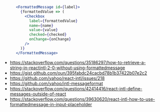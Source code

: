 ```jsx
      <FormattedMessage id={label}>
        {formattedValue => (
          <Checkbox
            label={formattedValue}
            name={name}
            value={value}
            checked={checked}
            onChange={onChange}
          />
        )}
      </FormattedMessage>
```

- https://stackoverflow.com/questions/35186297/how-to-retrieve-a-string-in-reactintl-2-0-without-using-formattedmessage
- https://gist.github.com/oun/395fabdc24cacbd78b1b37422b07e2c2
- https://github.com/yahoo/react-intl/issues/218
- https://github.com/yahoo/intl-messageformat
- https://stackoverflow.com/questions/42414416/react-intl-define-messages-outside-of-react
- https://stackoverflow.com/questions/39630620/react-intl-how-to-use-formattedmessage-in-input-placeholder
